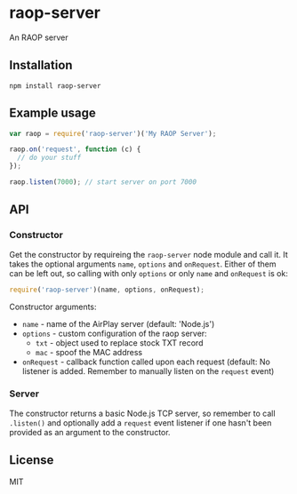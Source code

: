 # raop-server

An RAOP server

## Installation

```
npm install raop-server
```

## Example usage

```javascript
var raop = require('raop-server')('My RAOP Server');

raop.on('request', function (c) {
  // do your stuff
});

raop.listen(7000); // start server on port 7000
```

## API

### Constructor

Get the constructor by requireing the `raop-server` node module and call
it. It takes the optional arguments `name`, `options` and `onRequest`.
Either of them can be left out, so calling with only `options` or only
`name` and `onRequest` is ok:

```javascript
require('raop-server')(name, options, onRequest);
```

Constructor arguments:

- `name` - name of the AirPlay server (default: 'Node.js')
- `options` - custom configuration of the raop server:
  - `txt` - object used to replace stock TXT record
  - `mac` - spoof the MAC address
- `onRequest` - callback function called upon each request (default: No listener is added. Remember to manually listen on the `request` event)

### Server

The constructor returns a basic Node.js TCP server, so remember to call
`.listen()` and optionally add a `request` event listener if one hasn't
been provided as an argument to the constructor.

## License

MIT
